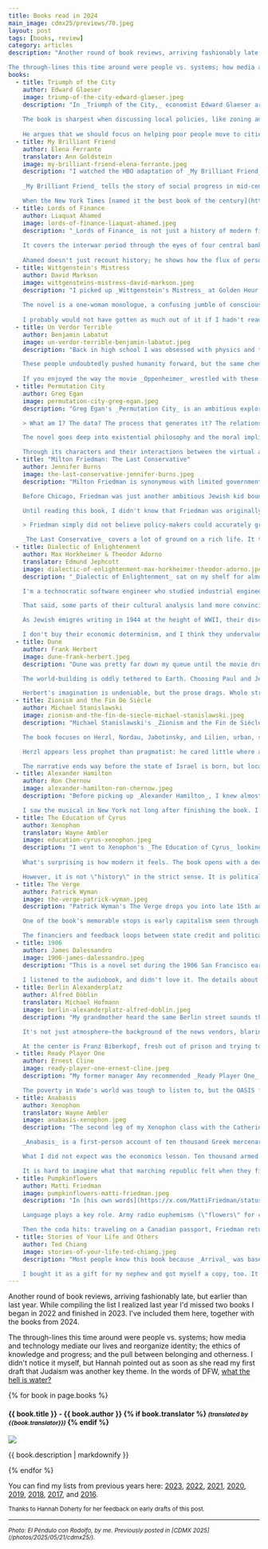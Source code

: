 ```yaml
---
title: Books read in 2024
main_image: cdmx25/previews/70.jpeg
layout: post
tags: [books, review]
category: articles
description: "Another round of book reviews, arriving fashionably late, but earlier than last year. While compiling the list I realized last year I'd missed two books I began in 2022 and finished in 2023. I've included them here, together with the books from 2024.\n\n

The through-lines this time around were people vs. systems; how media and technology mediate our lives and reorganize identity; the ethics of knowledge and progress; and the pull between belonging and otherness. I didn't notice it myself, but Hannah pointed out as soon as she read my first draft that Judaism was another key theme. In the words of DFW, what the hell is water?" 
books:
  - title: Triumph of the City
    author: Edward Glaeser
    image: triump-of-the-city-edward-glaeser.jpeg
    description: "In _Triumph of the City,_ economist Edward Glaeser argues that cities are humanity's greatest invention. Through examples from ancient Athens to the rise of modern Manhattan and Chicago, he explains how cities bring people together to share ideas and learn from each other, creating positive externalities that outweigh the negatives usually associated with urban living. Glaeser pushes the reader to \"discard the view that environmentalism means living around trees and that urbanites should always fight to preserve a city's physical past.\" He wants us to consider that urban poverty is a positive, pointing out that the poor live in cities not because urban centers create poverty but because they offer opportunities that attract the impoverished.\n
    
    The book is sharpest when discussing local policies, like zoning and environmental guidelines in coastal cities, and their bad global outcomes. Glaeser skewers places like San Francisco and Berkeley, where restrictive zoning keeps housing scarce, drives up prices, and pushes people to car and A/C-dependent suburbs. These well-intentioned moves lead to more sprawl, more emissions, and fewer people living where there is mild weather and there are jobs. The ensuing sprawl leads to an overall worse outcome for the planet, and a supposed win for locals' outdated ideas of environmentalism which end up hurting the rest of us.\n
        
    He argues that we should focus on helping poor people move to cities, rather than propping up declining places with subsidized government programs or new infrastructure projects. He reminds us that cities aren't just collections of buildings - they're networks of people and opportunities. His approach is practical, offering important lessons for making cities more affordable and livable for everyone."
  - title: My Brilliant Friend
    author: Elena Ferrante
    translator: Ann Goldstein
    image: my-brilliant-friend-elena-ferrante.jpeg
    description: "I watched the HBO adaptation of _My Brilliant Friend_ before reading the book. Hannah made me. It's her favorite book series, and another one we read together (her second time through). It's hard for me to disambiguate the first book from the full story, having seen the whole thing. To make things worse, this one should have been on my 2023 list, but it got lost in the shuffle. The show is great, but the book is better.\n
    
    _My Brilliant Friend_ tells the story of social progress in mid-century Italy through the eyes of two young girls, following their friendship through the years. While Lenú is clearly the protagonist, the book only works because of the dichotomy with her friend Lila. The writing is great, and multifaceted. What grabbed me wasn't the drama itself but the weight of time and place. Their neighborhood in Naples isn't scenery; it's a trap. Progress means a shot at escape, but escaping means leaving something behind. To me, a relatable story.\n

    When the New York Times [named it the best book of the century](https://www.nytimes.com/interactive/2024/books/best-books-21st-century.html), Hannah looked at me and said, \"Is this what people feel when their team wins the Super Bowl?\""
  - title: Lords of Finance
    author: Liaquat Ahamed
    image: lords-of-finance-liaquat-ahamed.jpeg
    description: "_Lords of Finance_ is not just a history of modern finance but a spotlight on the power of individual agency within a globalized economy. Ahamed illustrates how human relationships intertwined with the crises of the early 20th-century, shaping economic policy with long-lasting repercussions.\n
    
    It covers the interwar period through the eyes of four central bankers: Montagu Norman of the Bank of England, Émile Moreau of the Banque de France, Benjamin Strong of the Federal Reserve Bank of New York, and Hjalmar Schacht of the Reichsbank. Norman's British stoicism, Moreau's defensive patriotism, Strong's proactive spirit, and Schacht's discontent with the struggling Weimar Republic reveal as much about their nations as about the men themselves. These guys weren't the cartoon villains that come to mind when you think of bankers—they were well-intentioned, mostly competent men in funny hats. I was particularly struck by how contingent the course of history was on their relationships, friendships that both constructed and constrained the era's financial landscapes and shaped the world that we live in.\n
    
    Ahamed doesn't just recount history; he shows how the flux of personal influence and economic theory spiraled into the Great Depression and the specter of war while speculating on how events might have played out if these guys felt differently about each other during specific moments. He frames his narrative as a cautionary tale of leadership where the personal is indeed political. No grand system failure. No inevitable decline. Just a handful of people improvising through crises, assuming they had control—and finding out they didn't. You don't need conspiracies when hubris and inertia do the job. [Hanlon is calling](https://en.wikipedia.org/wiki/Hanlon's_razor)."
  - title: Wittgenstein's Mistress
    author: David Markson
    image: wittgensteins-mistress-david-markson.jpeg
    description: "I picked up _Wittgenstein's Mistress_ at Golden Hour Books while we were visiting Hannah's family in Indianapolis. I told the owner a bit about my taste, and she pushed me to try Markson, who I had never heard of. I had read bits of Wittgenstein for a MOOC, but I was not familiar enough with his work to appreciate many of the references in this book.\n
    
    The novel is a one-woman monologue, a confusing jumble of consciousness from an unreliable narrator trying to figure out what is happening as she tells us about her life. It's told in short, looping fragments that feel like someone typing through insomnia. She name-drops authors and painters not to impress us, but because it's all she has left. Culture becomes memory. Memory becomes fiction. Fiction becomes survival. Historical figures, art, and mundane anecdotes of her past blend into surreal scenes through recurring references. As the main character realizes (or convinces herself) that she's the last person alive on Earth, you're left wondering what is real and what is imagined, laughing at the absurdity of her chains of thought.\n
    
    I probably would not have gotten as much out of it if I hadn't read Homer and stopped to read every plaque in more than one European art museum, but it's a fun exploration of memory and language, as the title implies, and in the end that's how all our memories work - pinning our life with borrowed references that might mean something to others when they hear our stories."
  - title: Un Verdor Terrible
    author: Benjamin Labatut
    image: un-verdor-terrible-benjamin-labatut.jpeg
    description: "Back in high school I was obsessed with physics and the people who made its great discoveries. Labatut's _Un Verdor Terrible_ (in English, _When We Cease to Understand the World_) is a fictionalized account of some of those great scientists' lives, exploring the tension between the progress and horrors tied to the pursuit of scientific knowledge.\n

    These people undoubtedly pushed humanity forward, but the same chemical process that gave us nitrogen to feed the world also gave us Zyklon B. The same equations that led to modern physics also gave us Hiroshima. The line is blurry, but the portraits that Labatut paints feel haunting, less as a tragedy and more a terrible kind of symmetry. These people's inner conflicts and their loneliness are palpable, and it's hard to imagine them otherwise. Heisenberg crawling around, chasing quantum butterflies, surrounded by shadows. Grothendieck vanishing into the forest, devoured by his own abstractions.\n
    
    If you enjoyed the way the movie _Oppenheimer_ wrestled with these themes, but wished it was less literal, and instead more literary, you'll enjoy this one."
  - title: Permutation City
    author: Greg Egan
    image: permutation-city-greg-egan.jpeg
    description: "Greg Egan's _Permutation City_ is an ambitious exploration of consciousness and identity. Set in a digitized universe, its human copies, living in virtual realities, challenge the notion of what it means to be human. Looking at my reading history, it's clear that this is my favorite flavor of sci-fi.\n 

    > What am I? The data? The process that generates it? The relationships between the numbers? All of the above?\n

    The novel goes deep into existential philosophy and the moral implications of artificial life, with a hint of class warfare. Running human brains in Egan's cyberspace must be financed by money in the real world, so the wealthier you are, the richer your copy's experience can be in _Permutation City_. To enable his narrative arc, Egan speculatively constructs a global marketplace for fractional computing power, the [QIPS Exchange](https://en.wikipedia.org/wiki/Instructions_per_second), envisioning a future where computational resources are commoditized similar to stock markets. This is not what makes the world-building special, but it is a shockingly prescient idea considering he wrote this in the 1990s, way before AWS EC2 launched in '06 and its later success made \"the cloud\" obvious. The side plot about the _Autoverse_, an artificial life simulator based on cellular automata starting from atomic first principles is another fun addition, reminding me of [my own](https://faingezicht.com/articles/2017/01/23/wolfram/) [experiments](https://x.com/tweetgameoflife) with CAs a few years ago. Less fun, but still fascinating is Egan's notion of _Slow Clubs_, where copies slow their QIPS consumption to socialize with less wealthy copies who can't afford living at full clock rates. The narrative is rich with scenarios that stretch from personal crises of self-identity to large-scale economic manipulations involving this new computational economy. \n

    Through its characters and their interactions between the virtual and real worlds, the book scrutinizes the blurred line between the two, raising questions about the ethics of immortality and digital existence. Egan's foresight into the evolution of technology and its societal impact makes _Permutation City_ not only a compelling story but also a reflection on the trajectories of our digital lives. This was a great rec from Noah Smith."
  - title: "Milton Friedman: The Last Conservative"
    author: Jennifer Burns
    image: the-last-conservative-jennifer-burns.jpeg
    description: "Milton Friedman is synonymous with limited government and the push for free markets that powered twentieth-century conservatism in the US. Burns' biography chronicles his early life and his rise to prominence at the University of Chicago. It also shows how uncertain his ascent was.\n

    Before Chicago, Friedman was just another ambitious Jewish kid bouncing around the academic margins: Rutgers, Wabash College, Wisconsin, stints at government agencies, etc. No _Free to Choose_ nor _Capitalism and Freedom_ yet. Raised in a religuous household, he wasn't religious himself, but his Jewish identity defined his belief in the power of markets. To Friedman, regulations restricting trade were often thinly veiled tools to keep Jews and other minorities in their place. He was sure that capitalism had played a role in freeing Jews from systematic discrimination, seeing the same dynamic that Jews from his parents' generation experienced in Eastern Europe playing out in the US. His dissertation critiqued the use of licensing requirements to exclude refugee Jewish doctors from working in the US, pushing instead for a freer market in medical services. Friedman came to see markets not just as more efficient solutions to planning, but as protective—especially for outsiders like him.\n

    Until reading this book, I didn't know that Friedman was originally going to study pure math, nor that \"economist\" wasn't yet a prestigious title. His time working in government only reinforced his belief that the state was not a neutral arbiter, but a biased actor. In a way, Friedman made a bet that soon the discipline would be seen as more than just a subservient bureaucratic tool. His goal was to set up a meta-game:\n

    > Friedman simply did not believe policy-makers could accurately grasp what was happening in the economy, respond in a timely fashion, and correctly anticipate the outcome. Instead, his countervailing vision focused on stable monetary growth as the government's chief responsibility toward economic life. Beyond that, allocation and exchange should be governed by prices, pulsing through the economy as signals of countless faceless exchanges. Prices couldn't play favorites. Prices couldn't be lobbied. Government had to set up basic rules and institutions to let the price system operate, but then it should simply get out of the way.\n

    _The Last Conservative_ covers a lot of ground on a rich life. It takes a close look at the people who shaped him: his wife Rose, his brother-in-law Aaron, and the Frank Knight circle studying Price Theory at Chicago. Later on, it also discusses the people who shaped his ideas—Hayek, Simons, Stigler, and others—and maybe most importantly how the Chicago school of economics came to dominate the discipline and the political landscape in the US. This was a good one."
  - title: Dialectic of Enlightenment
    author: Max Horkheimer & Theodor Adorno
    translator: Edmund Jephcott
    image: dialectic-of-enlightenment-max-horkheimer-theodor-adorno.jpeg
    description: "_Dialectic of Enlightenment_ sat on my shelf for almost five years before I tackled the Frankfurt classic through a [Catherine Project](https://catherineproject.org/) course last summer. I first encountered fragments of it in Michael Roth's [Modern and Postmodern philosophy class](https://www.coursera.org/learn/modern-postmodern-1) on Coursera. The prose is dense and self-serious, and even in translation it comes off as more interested in sounding important than in being clear, but beneath the fog were sharp ideas about the relationship between reason, power, and culture.\n

    I'm a technocratic software engineer who studied industrial engineering and economics, and I lean towards Austrian ideas to boot, so Horkheimer and Adorno's Marxist worldview often felt alien and unsubstantiated. They see Enlightenment rationality (embodied in science, markets, and technology) not as engines of human progress, but as systems that subsume the individual into an overarching mechanism of control. What looks like free choice is, for them, merely paths predetermined within a closed structure. I see markets as imperfect but generative, producing prosperity through decentralized, emergent decisions. The structure they critique is not a static monolith, but a complex system shaped by individual agency.\n

    That said, some parts of their cultural analysis land more convincingly than their economic determinism. Their treatment of the particular versus the universal—how industrial society flattens unique human experiences into standardized categories does ring true. Individuals become interchangeable units, with their perceptions and possibilities constrained by the system's logic. This extends to the \"culture industry,\" where apparent variety in entertainment and art often masks an underlying sameness. Differences serve classification and control more than genuine diversity. In this view, civilization itself becomes a permanent rite of initiation: to exist within it is to continually adapt oneself to the demands of the whole. What they underplay is that our actions, in turn, reshape the whole.\n

    As Jewish émigrés writing in 1944 at the height of WWII, their discussion of antisemitism carries a personal urgency. They frame Jews as perpetual outsiders and intermediaries in capitalism. Fascism, in their telling, appropriated capitalism, stripping it of moral constraints and treating human beings not just as things to be classified, but managed and disposed of. It was Enlightenment logic taken to an absurd extreme, where the drive for order and efficiency was harnessed to the most destructive ends.\n

    I don't buy their economic determinism, and I think they undervalue the creative, self-correcting aspects of markets. But they're compelling on how Enlightenment rationality, in its pursuit of breaking dogmas, once formalized and commodified, can become a myth of its own."
  - title: Dune
    author: Frank Herbert
    image: dune-frank-herbert.jpeg
    description: "Dune was pretty far down my queue until the movie dropped and suddenly my friends were sprinkling \"Lisan al-Gaib\" into casual conversation (not kidding). What I found was part political allegory, part oil politics in space, and part psychedelic trip laced with paranoia about machines displacing people. Arrakis is an obvious stand-in for the Middle East: the spice is oil, the Fremen are caught between resource exploitation and self-determination, and the holy war that's actually a fight over resources is as on-the-nose as it gets. The drug-fueled mysticism that must have felt provocative during the Summer of Love is now a time capsule.\n

    The world-building is oddly tethered to Earth. Choosing Paul and Jessica as the protagonists' names and having the Bene Gesserit quoting St. Augustine makes the setting feel strangely bifurcated: clearly descended from our history, yet far removed from it—enough that I kept wondering where the break occurred.\n

    Herbert's imagination is undeniable, but the prose drags. Whole stretches offer nothing but foreshadowing, with momentum stalling out. The book's endurance feels less about flawless storytelling and more about literary path dependence—it was groundbreaking at the time and made the canon, so it stays there. I respect the imagination, but I wish Herbert had a harsher editor. In the end, Dune survives because it's big, weird, and conceptually audacious, an artifact of ambition more than perfection."
  - title: Zionism and the Fin De Siècle
    author: Michael Stanislawski
    image: zionism-and-the-fin-de-siecle-michael-stanislawski.jpeg
    description: "Michael Stanislawski's _Zionism and the Fin de Siècle_ examines the leaders of modern Zionism and the world that produced them. Not an origin myth nor tidy nationalist genealogy, but a study of political misfits caught between decaying empires and religion on one side and European nationalisms on the other. The result is a portrait not of a single doctrine but a collision of personal trajectories and cultural sensibilities. I picked it up to deepen my understanding of ideas I've believed in for a long time, and to ground my responses to the post-10/7 settler-colonial framing.\n

    The book focuses on Herzl, Nordau, Jabotinsky, and Lilien, urban, secular, culturally European men shaped by Vienna, Paris, Odessa, and Berlin, not the shtetl where most Jews lived. The first three worked as foreign correspondents. Lilien was an artist who turned their arguments into images. All confronted a cosmopolitan Europe narrowing into exclusivist nations. Each had set religion aside and saw themselves as cultured citizens of the world, yet they could not ignore that acceptance by their host societies had never been total.\n

    Herzl appears less prophet than pragmatist: he cared little where a _Judenstaat_ arose so long as it enabled a modern Jewish home; Zionism, for him, wasn't a retreat from cosmopolitanism but its solution. Max Nordau inverted the reigning hierarchy, arguing that the ghetto had been \"a refuge,\" with a communal wholeness that the fragmented identities of the emancipated lacked. Jabotinsky went further. If Europe excluded Jews, only unapologetic Jewish sovereignty, grounded in power, self-defense, and political realism, could secure Jewish life.\n

    The narrative ends way before the state of Israel is born, but locates its seeds in these people who fit nowhere and who refused the roles on offer. Their conclusion is hard and plain: Jewish life in Europe had become untenable, and Zionism followed. It was self-preservation against an identity politics that denied their identity, much like today's intersectional ideologies do not see all intersections as valid."
  - title: Alexander Hamilton
    author: Ron Chernow
    image: alexander-hamilton-ron-chernow.jpeg
    description: "Before picking up _Alexander Hamilton_, I knew almost nothing about him. Honestly, I'm pretty ignorant of most of US history. As an immigrant, I was drawn to the way Chernow frames Hamilton as a cultural outsider who relied on his skill to vault himself into the center of the country's founding. The intellectual side of his life is what hooked me most. I went in expecting the banking sections to be a highlight, and while I wish Chernow had gone into even more detail, I understand why he kept it short. Watching him design the financial framework of the US when people were against credit for what they saw as immoral speculation felt like reading the origin story of the modern economy.\n

    I saw the musical in New York not long after finishing the book. I am generally allergic to musical theater, but the casting and Puerto Rican influence felt authentic rather than performatively diverse like so many 2025 productions. It also underscored how New York itself is almost a second protagonist in Hamilton's story. The city shaped him, gave him his stage, and became the testing ground for his ideas. That blend of outsider grit, intellectual firepower, and urban ambition makes his story feel current and sharp-edged in today's immigration debate."
  - title: The Education of Cyrus
    author: Xenophon
    translator: Wayne Ambler
    image: education-cyrus-xenophon.jpeg
    description: "I went to Xenophon's _The Education of Cyrus_ looking for ancient ideas about good leadership. What I found in this Catherine Project course was less a biography than a fictionalized, almost hagiographic portrait of Cyrus the Great. Half-Persian, half-Mede, Xenophon's Cyrus draws strength from his multicultural upbringing, which taught him to work across cultures and lead with both discipline and tact.\n
    
    What's surprising is how modern it feels. The book opens with a deceptively simple question: why do some leaders inspire willing obedience while others provoke rebellions? Xenophon's answers could come from a management workshop: give clear orders to [avoid the bystander effect](https://www.perseus.tufts.edu/hopper/text?doc=Perseus%3Atext%3A1999.01.0204%3Abook%3D5%3Achapter%3D3%3Asection%3D50), call people [by name to win their trust](https://www.perseus.tufts.edu/hopper/text?doc=Perseus%3Atext%3A1999.01.0204%3Abook%3D5%3Achapter%3D3%3Asection%3D47), design [incentives and rituals](https://www.perseus.tufts.edu/hopper/text?doc=Perseus%3Atext%3A1999.01.0204%3Abook%3D8%3Achapter%3D4%3Asection%3D5) that make loyalty second nature. You can also spot economic [specialization](https://www.perseus.tufts.edu/hopper/text?doc=Perseus%3Atext%3A1999.01.0204%3Abook%3D8%3Achapter%3D2%3Asection%3D5), [win-win](https://www.perseus.tufts.edu/hopper/text?doc=Perseus%3Atext%3A1999.01.0204%3Abook%3D8%3Achapter%3D2%3Asection%3D22) bargaining, even [loss aversion](https://www.perseus.tufts.edu/hopper/text?doc=Perseus%3Atext%3A1999.01.0204%3Abook%3D8%3Achapter%3D3%3Asection%3D42) here, centuries before we had the names for them.\n

    However, it is not \"history\" in the strict sense. It is political philosophy in disguise, a thought experiment about the ideal ruler. That fictional frame tries to distill leadership into portable lessons. It does not answer why people will follow you when they don't have to, but provides observations of human nature that ring true today."
  - title: The Verge
    author: Patrick Wyman
    image: the-verge-patrick-wyman.jpeg
    description: "Patrick Wyman's The Verge drops you into late 15th and early 16th century Europe, a forty-year stretch when politics, commerce, and culture accelerated. It's history told not through abstract trends but through vivid retelling of lives that embodied the changes setting the stage for the modern world.\n

    One of the book's memorable stops is early capitalism seen through the life of John Heritage, an English wool merchant whose entrepreneurial instincts for risk-management made him a quiet architect in the new economy. Reading it made me wish for a similar study of Jewish merchants, with their distinctive networks, credit systems, and cultural contexts. When [I asked](https://x.com/avyfain/status/1842033847418159518) Wyman if such a book existed, he pointed me toward Goitein's _A Mediterranean Society_, which is now in my to-read, though I'm still searching for the Eastern European counterpart.\n

    The financiers and feedback loops between state credit and political ambition show how money and power reinforced each other long before modern finance. Bloody battles redrew borders, empires expanded and fractured, and the printing press served as the internet of its time, reshaping authority, commerce, and the speed of politics. The interplay of capital, media, and statecraft feels startlingly contemporary, sketching the blueprint for our world."
  - title: 1906
    author: James Dalessandro
    image: 1906-james-dalessandro.jpeg
    description: "This is a novel set during the 1906 San Francisco earthquake and fire. The novel is nominally about the earthquake and the chaos that ensued, but it's about political scandal and the contrast between gilded Nob Hill's opera soirées, and the crime-ridden Barbary Coast. The earthquake is the backdrop.\n
    
    I listened to the audiobook, and didn't love it. The details about San Francisco history and the actual historical characters kept me hooked, but the writing is uneven, and I just didn't care for the romance. The depiction of the contrasts of turn of the century life in SF makes it worthwhile: refined and cultured on the surface, corrupt and dangerous underneath. Not a great novel, but a worthwhile snapshot."
  - title: Berlin Alexanderplatz
    author: Alfred Döblin
    translator: Michael Hofmann
    image: berlin-alexanderplatz-alfred-doblin.jpeg
    description: "My grandmother heard the same Berlin street sounds that Döblin captured in _Berlin Alexanderplatz_. She grew up just around the corner, on Kleine Alexanderstraße. I opened _Alexanderplatz_ hoping for a glimpse of her Berlin. I found it—but not in sepia. Döblin's Berlin is a city in upheaval: neon-lit chaos, noise, and the pressures of modernity slowly clamping down on human life are everywhere, even as new ideas flourish.\n

    It's not just atmosphere—the background of the news vendors, blaring radios, and construction noise as the U-bahn comes online become a metaphor for the disorienting transformation of urban life in 1920s Germany. Beneath it all runs a criminal undercurrent as communists, hustlers, anarchists, proto-Nazis, and orthodox Jews all jostling for space in a constantly shifting Weimar streetscape. You can see the slow, metallic grind of Nazism moving in from the edge of the page. Döblin's modernist stream of consciousness captures Berlin not as a single story, but as a fractured mosaic.\n

    At the center is Franz Biberkopf, fresh out of prison and trying to get his life in order, only to be repeatedly pushed off course. His story doesn't build to redemption, but to resignation. The novel ends with a kind of battered acceptance—cinematic and a little cruel—as Weimar Berlin is rendered as both carnival and slaughterhouse, a place where \"The world is iron, there's nothing you can do, it rolls up to you like a steamroller, there's nothing you can do.\" Franz doesn't overcome this Berlin; he learns to live with it. As the book ends, he doesn't realize that the entire city would be swallowed by a meat grinder even he couldn't have imagined."
  - title: Ready Player One
    author: Ernest Cline
    image: ready-player-one-ernest-cline.jpeg
    description: "My former manager Amy recommended _Ready Player One_ years ago. It is aimed squarely at Gen Xers, the people who grew up on the first video game consoles and watching '80s movies. It's more my brothers' generation than mine, and I'm pretty sure I missed a lot of the pop culture references scattered in the story. The book is a giant trivia game in search of an Easter egg. I never could have won it.\n

    The poverty in Wade's world was tough to listen to, but the OASIS felt vivid and fun to imagine. It's an easy, entertaining read with a bit of a warning about getting lost in online worlds. Watching Wade step out from behind his avatar to meet his friends face to face was interesting, and the spots where the virtual starts to affect the real world were the best parts. The ending twist nailed the old internet truth: [online, no one knows who you are](https://en.wikipedia.org/wiki/On_the_Internet%2C_nobody_knows_you're_a_dog)."
  - title: Anabasis
    author: Xenophon
    translator: Wayne Ambler
    image: anabasis-xenophon.jpeg
    description: "The second leg of my Xenophon class with the Catherine Project, _Anabasis_, felt like reading a different author from _The Education of Cyrus_. Confusingly, the books are about different Cyruses, too.\n

    _Anabasis_ is a first-person account of ten thousand Greek mercenaries hired by Cyrus the Younger to overthrow his brother and claim the throne. There is plenty of action, and the ambushes the Greeks face make it a more entertaining but less philosophical read than _The Education_. They march inland, win on the field, but lose the war when (spoiler!) Cyrus is killed, leaving the Greeks stranded deep in Persia. Soon after that, their top officers are seized in a trap. At that point the Ten Thousand reorganize themselves like a mini-democracy on the move. They convene assemblies, elect new generals, debate strategy, and hold leaders to account while marching. Xenophon — who is both the author and a character in the book — steps up, narrating a retreat rich in survival details, battlefield politics, and self-praise.\n

    What I did not expect was the economics lesson. Ten thousand armed customers do not slip through a city quietly. When they came in peace, markets sprung up on the spot. They paid for grain and animals, and negotiated ferries and guides. Sometimes they still pillaged, and the book does not hide it, but the default tactic was to make trade happen.\n

    It is hard to imagine what that marching republic felt when they finally saw the sea. Honestly, it was a moving bit of writing which made the rest of a dry book worth it."
  - title: Pumpkinflowers
    author: Matti Friedman
    image: pumpkinflowers-matti-friedman.jpeg
    description: "In [his own words](https://x.com/MattiFriedman/status/1853790276596150526), this is a book about \"Israel and a war in Lebanon, about the '90s, young people in a scary place, and growing up.\" At heart, it's one soldier at a border outpost, the Pumpkin. I went to the audiobook right after [the EconTalk episode](https://www.econtalk.org/is-this-war-with-lebanon-different-with-matti-friedman/), and hearing Friedman read it himself tightens the first-person knots: duty vs. doubt, deterrence vs. escalation, us vs. them.\n

    Language plays a key role. Army radio euphemisms (\"flowers\" for casualties and \"thistles\" for helicopters) pair up with pastoral outpost names (Pumpkin, Basil) and create a small garden of distance from violence. It's how soldiers talk about the unspeakable. The book is a microhistory: one hill, one incident. It's about bigger patterns of insurgency tactics, media operations, the limits of conventional power, and how stories (the ones you tell and the ones told about you) shape political outcomes.\n

    Then the coda hits: traveling on a Canadian passport, Friedman returns to Lebanon, reaches the ruins of the Pumpkin, and walks the nearby towns, including a restaurant he once watched through a scope. The hospitality is real; so is the open hostility toward Israel and Jews like him. That moral and emotional dissonance is the point: no closure, just a grown-up reckoning with the place that made him."
  - title: Stories of Your Life and Others
    author: Ted Chiang
    image: stories-of-your-life-ted-chiang.jpeg
    description: "Most people know this book because _Arrival_ was based on one of the stories. That story, _Story of Your Life_, is excellent, but the rest of the collection is consistently strong, too. _Understand_ had echoes of _Severance_, while _Division by Zero_ made me think of _When We Cease to Understand the World_. Both were great. _Seventy-Two Letters_ was another standout, and probably the one that stayed with me most clearly. Dense, eerie, and speculative with its steampunk vibe, it pushes an alternate logic of biology rooted in Jewish concepts and the power of language.\n

    I bought it as a gift for my nephew and got myself a copy, too. It's sci-fi with an unexpected emotional weight, confronting the limits of human understanding. Each story explores how new knowledge reshapes our consciousness, often at great personal cost. The stories are existential, with reverence for reason, but also a sober awareness of its insufficiency to solve all human dilemmas. Highly recommended."
---
```

Another round of book reviews, arriving fashionably late, but earlier than last year. While compiling the list I realized last year I'd missed two books I began in 2022 and finished in 2023. I've included them here, together with the books from 2024.

The through-lines this time around were people vs. systems; how media and technology mediate our lives and reorganize identity; the ethics of knowledge and progress; and the pull between belonging and otherness. I didn't notice it myself, but Hannah pointed out as soon as she read my first draft that Judaism was another key theme. In the words of DFW, [what the hell is water?](https://www.kenyon.edu/news/archive/this-is-water/)

{% for book in page.books %}
  <div class="book-review" id="{{book.title | downcase | replace: ' ', '-'}}">
    <h4>{{ book.title }} - {{ book.author }}
      {% if book.translator %}
        <small><i>(translated by {{book.translator}})</i></small>
      {% endif %}
    </h4>
    <img class="book-cover book-border" src="{{ site.image_path }}books/{{ book.image }}">
    <p>{{ book.description | markdownify }}</p>
  </div>
{% endfor %}

You can find my lists from previous years here: [2023](/articles/2024/12/30/books-23/), [2022](/articles/2024/07/01/books/), [2021](/articles/2022/11/20/books/), [2020](/articles/2021/01/08/books/), [2019](/articles/2020/02/09/books/), [2018](/articles/2019/02/14/books/), [2017](/articles/2018/01/07/books/), and [2016](/articles/2017/01/06/books/).

<small>Thanks to Hannah Doherty for her feedback on early drafts of this post.</small>

<hr>
<small><em>Photo: El Péndulo con Rodolfo, by me. Previously posted in [CDMX 2025](/photos/2025/05/21/cdmx25/).</em></small>